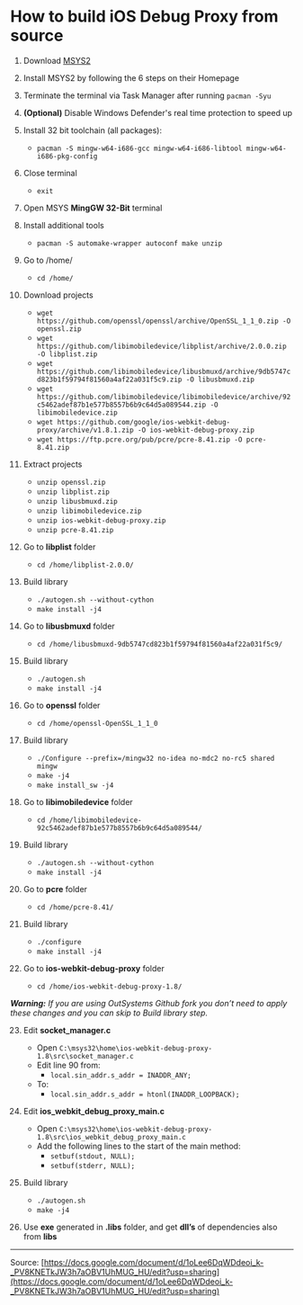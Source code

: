 # How to build iOS Debug Proxy from source

1. Download [MSYS2](http://www.msys2.org/)

2. Install MSYS2 by following the 6 steps on their Homepage

3. Terminate the terminal via Task Manager after running `pacman -Syu`

4. **(Optional)** Disable Windows Defender's real time protection to speed up

5. Install 32 bit toolchain (all packages):
    * `pacman -S mingw-w64-i686-gcc mingw-w64-i686-libtool mingw-w64-i686-pkg-config`

6. Close terminal
    * `exit`

7. Open MSYS **MingGW 32-Bit** terminal

8. Install additional tools
    * `pacman -S automake-wrapper autoconf make unzip`

9. Go to /home/
    * `cd /home/`

10. Download projects
    * `wget https://github.com/openssl/openssl/archive/OpenSSL_1_1_0.zip -O openssl.zip`
    * `wget https://github.com/libimobiledevice/libplist/archive/2.0.0.zip -O libplist.zip`
    * `wget https://github.com/libimobiledevice/libusbmuxd/archive/9db5747cd823b1f59794f81560a4af22a031f5c9.zip -O libusbmuxd.zip`
    * `wget https://github.com/libimobiledevice/libimobiledevice/archive/92c5462adef87b1e577b8557b6b9c64d5a089544.zip -O libimobiledevice.zip`
    * `wget https://github.com/google/ios-webkit-debug-proxy/archive/v1.8.1.zip -O ios-webkit-debug-proxy.zip`
    * `wget https://ftp.pcre.org/pub/pcre/pcre-8.41.zip -O pcre-8.41.zip`

11. Extract projects
    * `unzip openssl.zip`
    * `unzip libplist.zip`
    * `unzip libusbmuxd.zip`
    * `unzip libimobiledevice.zip`
    * `unzip ios-webkit-debug-proxy.zip`
    * `unzip pcre-8.41.zip`

12. Go to **libplist** folder
    * `cd /home/libplist-2.0.0/`

13. Build library
    * `./autogen.sh --without-cython`
    * `make install -j4`

14. Go to **libusbmuxd** folder
    * `cd /home/libusbmuxd-9db5747cd823b1f59794f81560a4af22a031f5c9/`

15. Build library
    * `./autogen.sh`
    * `make install -j4`

16. Go to **openssl** folder
    * `cd /home/openssl-OpenSSL_1_1_0`

17. Build library
    * `./Configure --prefix=/mingw32 no-idea no-mdc2 no-rc5 shared mingw`
    * `make -j4`
    * `make install_sw -j4`

18. Go to **libimobiledevice** folder
    * `cd /home/libimobiledevice-92c5462adef87b1e577b8557b6b9c64d5a089544/`

19. Build library
    * `./autogen.sh --without-cython`
    * `make install -j4`

20. Go to **pcre** folder
    * `cd /home/pcre-8.41/`

21. Build library
    * `./configure`
    * `make install -j4`

22. Go to **ios-webkit-debug-proxy** folder
    * `cd /home/ios-webkit-debug-proxy-1.8/`

_**Warning:** If you are using OutSystems Github fork you don’t need to apply these changes and you can skip to Build library step._

23. Edit **socket_manager.c**
    * Open `C:\msys32\home\ios-webkit-debug-proxy-1.8\src\socket_manager.c`
    * Edit line 90 from:
        * `local.sin_addr.s_addr = INADDR_ANY;`
    * To:
        * `local.sin_addr.s_addr = htonl(INADDR_LOOPBACK);`

24. Edit **ios_webkit_debug_proxy_main.c**
    * Open `C:\msys32\home\ios-webkit-debug-proxy-1.8\src\ios_webkit_debug_proxy_main.c`
    * Add the following lines to the start of the main method:
        * `setbuf(stdout, NULL);`
        * `setbuf(stderr, NULL);`

25. Build library
    * `./autogen.sh`
    * `make -j4`

26. Use **exe** generated in **.libs** folder, and get **dll’s** of dependencies also from **libs** 

---

Source: [https://docs.google.com/document/d/1oLee6DqWDdeoi_k-_PV8KNETkJW3h7aOBV1UhMUG_HU/edit?usp=sharing](https://docs.google.com/document/d/1oLee6DqWDdeoi_k-_PV8KNETkJW3h7aOBV1UhMUG_HU/edit?usp=sharing)